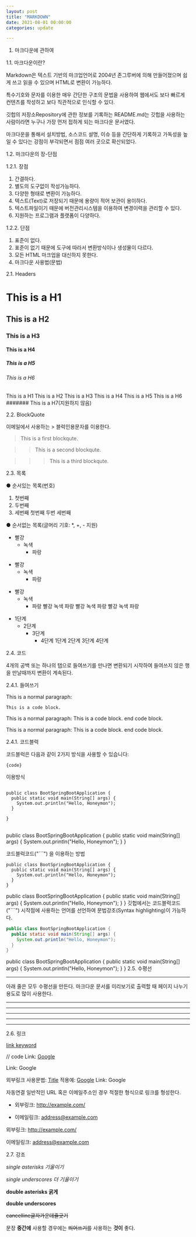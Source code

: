 ```yaml
---
layout: post
title: "MARKDOWN"
date: 2021-08-01 00:00:00
categories: update

---
```


1. 마크다운에 관하여   

1.1. 마크다운이란?   

Markdown은 텍스트 기반의 마크업언어로 2004년 존그루버에 의해 만들어졌으며 쉽게 쓰고 읽을 수 있으며 HTML로 변환이 가능하다.    

특수기호와 문자를 이용한 매우 간단한 구조의 문법을 사용하여 웹에서도 보다 빠르게 컨텐츠를 작성하고 보다 직관적으로 인식할 수 있다.    

깃헙의 저장소Repository에 관한 정보를 기록하는 README.md는 깃헙을 사용하는 사람이라면 누구나 가장 먼저 접하게 되는 마크다운 문서였다.   

마크다운을 통해서 설치방법, 소스코드 설명, 이슈 등을 간단하게 기록하고 가독성을 높일 수 있다는 강점이 부각되면서 점점 여러 곳으로 확산되었다.   


1.2. 마크다운의 장-단점   

1.2.1. 장점   

  1. 간결하다.
  2. 별도의 도구없이 작성가능하다.
  3. 다양한 형태로 변환이 가능하다.
  4. 텍스트(Text)로 저장되기 때문에 용량이 적어 보관이 용이하다.
  5. 텍스트파일이기 때문에 버전관리시스템을 이용하여 변경이력을 관리할 수 있다.
  6. 지원하는 프로그램과 플랫폼이 다양하다.   

1.2.2. 단점   

  1. 표준이 없다.
  2. 표준이 없기 때문에 도구에 따라서 변환방식이나 생성물이 다르다.
  3. 모든 HTML 마크업을 대신하지 못한다.
  2. 마크다운 사용법(문법)   

2.1. Headers   

# This is a H1
## This is a H2
### This is a H3
#### This is a H4
##### This is a H5
###### This is a H6
This is a H1
This is a H2
This is a H3
This is a H4
This is a H5
This is a H6
####### This is a H7(지원하지 않음)

2.2. BlockQuote   

이메일에서 사용하는 > 블럭인용문자를 이용한다.

> This is a first blockqute.   

>	> This is a second blockqute.   

>	>	> This is a third blockqute.   



2.3. 목록   

● 순서있는 목록(번호)

1. 첫번째
2. 두번째
3. 세번째
첫번째
두번
세번째


● 순서없는 목록(글머리 기호: *, +, - 지원)
* 빨강
  * 녹색
    * 파랑

+ 빨강
  + 녹색
    + 파랑

- 빨강
  - 녹색
    - 파랑
빨강
녹색
파랑
빨강
녹색
파랑
빨강
녹색
파랑

* 1단계
  - 2단계
    + 3단계
      + 4단계
1단계
2단계
3단계
4단계   

2.4. 코드   

4개의 공백 또는 하나의 탭으로 들여쓰기를 만나면 변환되기 시작하여 들여쓰지 않은 행을 만날때까지 변환이 계속된다.

2.4.1. 들여쓰기   

This is a normal paragraph:

    This is a code block.
 
This is a normal paragraph:
    This is a code block.
end code block.

This is a normal paragraph: This is a code block. end code block.

2.4.1. 코드블럭   

코드블럭은 다음과 같이 2가지 방식을 사용할 수 있습니다:

<pre><code>{code}</code></pre> 이용방식
<pre>
<code>
public class BootSpringBootApplication {
  public static void main(String[] args) {
    System.out.println("Hello, Honeymon");
  }

}
</code>
</pre>

public class BootSpringBootApplication {
  public static void main(String[] args) {
    System.out.println("Hello, Honeymon");
  }
}

코드블럭코드("```") 을 이용하는 방법

```
public class BootSpringBootApplication {
  public static void main(String[] args) {
    System.out.println("Hello, Honeymon");
  }
}
```

public class BootSpringBootApplication {
  public static void main(String[] args) {
    System.out.println("Hello, Honeymon");
  }
}
깃헙에서는 코드블럭코드("```") 시작점에 사용하는 언어를 선언하여 문법강조(Syntax highlighting)이 가능하다.


```java
public class BootSpringBootApplication {
  public static void main(String[] args) {
    System.out.println("Hello, Honeymon");
  }
}
```

public class BootSpringBootApplication {
  public static void main(String[] args) {
    System.out.println("Hello, Honeymon");
  }
}
2.5. 수평선 <hr/>
아래 줄은 모두 수평선을 만든다. 마크다운 문서를 미리보기로 출력할 때 페이지 나누기 용도로 많이 사용한다.

* * *

***

*****

- - -

------------------

2.6. 링크   

[link keyword][id]

[id]: URL "Optional Title here"

// code
Link: [Google][googlelink]

[googlelink]: https://google.com "Go google"
Link: Google

외부링크
사용문법: [Title](link)
적용예: [Google](https://google.com, "google link")
Link: Google

자동연결
일반적인 URL 혹은 이메일주소인 경우 적절한 형식으로 링크를 형성한다.

* 외부링크: <http://example.com/>   

* 이메일링크: <address@example.com>   

외부링크: http://example.com/   

이메일링크: address@example.com   
   

2.7. 강조   

*single asterisks 기울이기*   

_single underscores 더 기울이기_   

**double asterisks 굵게**   

__double underscores__   

~~cancelline글자가운데줄긋기~~   

문장 **중간에** 사용할 경우에는 ~~띄어쓰기를~~ 사용하는 __것이__ 좋다.
